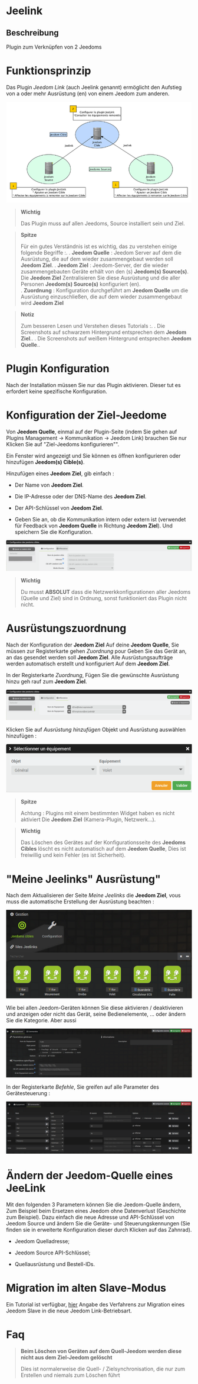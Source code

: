 Jeelink 
=======

Beschreibung 
-----------

Plugin zum Verknüpfen von 2 Jeedoms

Funktionsprinzip 
==========================

Das Plugin *Jeedom Link* (auch Jeelink genannt) ermöglicht den Aufstieg von a
oder mehr Ausrüstung (en) von einem Jeedom zum anderen.

![jeelink1](../images/jeelink1.png)

> **Wichtig**
>
> Das Plugin muss auf allen Jeedoms, Source installiert sein
> und Ziel.

> **Spitze**
>
> Für ein gutes Verständnis ist es wichtig, das zu verstehen
> einige folgende Begriffe :\.
> \.
> **Jeedom Quelle** : Jeedom Server auf dem die
> Ausrüstung, die auf dem wieder zusammengebaut werden soll **Jeedom Ziel**\.
> \.
> **Jeedom Ziel** : Jeedom-Server, der die wieder zusammengebauten Geräte erhält
> von den (s) **Jeedom(s) Source(s)**\.
> Die **Jeedom Ziel** Zentralisieren Sie diese Ausrüstung und die aller Personen
> **Jeedom(s) Source(s)** konfiguriert (en). \
> \.
> **Zuordnung** : Konfiguration durchgeführt am **Jeedom Quelle**
> um die Ausrüstung einzuschließen, die auf dem wieder zusammengebaut wird **Jeedom
> Ziel**

> **Notiz**
>
> Zum besseren Lesen und Verstehen dieses Tutorials :\.
> \.
> Die Screenshots auf schwarzem Hintergrund entsprechen dem **Jeedom Ziel**.\.
> \.
> Die Screenshots auf weißem Hintergrund entsprechen **Jeedom Quelle**.\.

Plugin Konfiguration 
=======================

Nach der Installation müssen Sie nur das Plugin aktivieren. Dieser tut es
erfordert keine spezifische Konfiguration.

Konfiguration der Ziel-Jeedome 
================================

Von **Jeedom Quelle**, einmal auf der Plugin-Seite (indem Sie gehen
auf Plugins Management → Kommunikation → Jeedom Link) brauchen Sie nur
Klicken Sie auf "Ziel-Jeedoms konfigurieren"".

Ein Fenster wird angezeigt und Sie können es öffnen
konfigurieren oder hinzufügen **Jeedom(s) Cible(s)**.

Hinzufügen eines **Jeedom Ziel**, gib einfach :

-   Der Name von **Jeedom Ziel**.

-   Die IP-Adresse oder der DNS-Name des **Jeedom Ziel**.

-   Der API-Schlüssel von **Jeedom Ziel**.

-   Geben Sie an, ob die Kommunikation intern oder extern ist (verwendet für
    Feedback von **Jeedom Quelle** in Richtung **Jeedom
    Ziel**). Und speichern Sie die Konfiguration.

![jeelink2](../images/jeelink2.png)

> **Wichtig**
>
> Du musst **ABSOLUT** dass die Netzwerkkonfigurationen aller
> Jeedoms (Quelle und Ziel) sind in Ordnung, sonst funktioniert das Plugin nicht
> nicht.

Ausrüstungszuordnung 
===========================

Nach der Konfiguration der **Jeedom Ziel** Auf deine
**Jeedom Quelle**, Sie müssen zur Registerkarte gehen *Zuordnung* pour
Geben Sie das Gerät an, an das gesendet werden soll **Jeedom Ziel**. Alle
Ausrüstungsaufträge werden automatisch erstellt und konfiguriert
Auf dem **Jeedom Ziel**.

In der Registerkarte *Zuordnung*, Fügen Sie die gewünschte Ausrüstung hinzu
geh rauf zum **Jeedom Ziel**.

![jeelink3](../images/jeelink3.png)

Klicken Sie auf *Ausrüstung hinzufügen* Objekt und Ausrüstung auswählen
hinzufügen :

![jeelink5](../images/jeelink5.png)

> **Spitze**
>
> Achtung : Plugins mit einem bestimmten Widget haben es nicht aktiviert
> Die **Jeedom Ziel** (Kamera-Plugin, Netzwerk…).

> **Wichtig**
>
> Das Löschen des Gerätes auf der Konfigurationsseite des
> **Jeedoms Cibles** löscht es nicht automatisch auf dem **Jeedom
> Quelle**, Dies ist freiwillig und kein Fehler (es ist Sicherheit).

"Meine Jeelinks" Ausrüstung" 
==============================

Nach dem Aktualisieren der Seite *Meine Jeelinks* die **Jeedom Ziel**, vous
muss die automatische Erstellung der Ausrüstung beachten :

![jeelink4](../images/jeelink4.png)

Wie bei allen Jeedom-Geräten können Sie diese aktivieren / deaktivieren und anzeigen
oder nicht das Gerät, seine Bedienelemente, ... oder ändern Sie die Kategorie. Aber
aussi

![jeelink6](../images/jeelink6.png)

In der Registerkarte *Befehle*, Sie greifen auf alle Parameter des
Gerätesteuerung :

![jeelink7](../images/jeelink7.png)

Ändern der Jeedom-Quelle eines JeeLink 
==========================================

Mit den folgenden 3 Parametern können Sie die Jeedom-Quelle ändern,
Zum Beispiel beim Ersetzen eines Jeedom ohne Datenverlust
(Geschichte zum Beispiel). Dazu einfach die
neue Adresse und API-Schlüssel von Jeedom Source und ändern Sie die
Geräte- und Steuerungskennungen (Sie finden sie in
erweiterte Konfiguration dieser durch Klicken auf das Zahnrad).

-   Jeedom Quelladresse;

-   Jeedom Source API-Schlüssel;

-   Quellausrüstung und Bestell-IDs.

Migration im alten Slave-Modus
=============================

Ein Tutorial ist verfügbar,
[hier](https://jeedom.github.io/documentation/howto/de_DE/jeelink.migration.html)
Angabe des Verfahrens zur Migration eines Jeedom
Slave in die neue Jeedom Link-Betriebsart.

Faq 
===

>**Beim Löschen von Geräten auf dem Quell-Jeedom werden diese nicht aus dem Ziel-Jeedom gelöscht**
>
>Dies ist normalerweise die Quell- / Zielsynchronisation, die nur zum Erstellen und niemals zum Löschen führt
